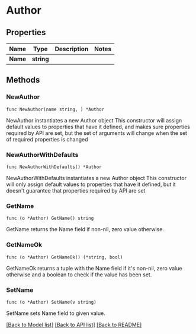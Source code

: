 # Author

## Properties

Name | Type | Description | Notes
------------ | ------------- | ------------- | -------------
**Name** | **string** |  | 

## Methods

### NewAuthor

`func NewAuthor(name string, ) *Author`

NewAuthor instantiates a new Author object
This constructor will assign default values to properties that have it defined,
and makes sure properties required by API are set, but the set of arguments
will change when the set of required properties is changed

### NewAuthorWithDefaults

`func NewAuthorWithDefaults() *Author`

NewAuthorWithDefaults instantiates a new Author object
This constructor will only assign default values to properties that have it defined,
but it doesn't guarantee that properties required by API are set

### GetName

`func (o *Author) GetName() string`

GetName returns the Name field if non-nil, zero value otherwise.

### GetNameOk

`func (o *Author) GetNameOk() (*string, bool)`

GetNameOk returns a tuple with the Name field if it's non-nil, zero value otherwise
and a boolean to check if the value has been set.

### SetName

`func (o *Author) SetName(v string)`

SetName sets Name field to given value.



[[Back to Model list]](../README.md#documentation-for-models) [[Back to API list]](../README.md#documentation-for-api-endpoints) [[Back to README]](../README.md)


